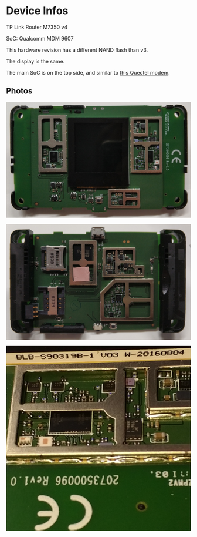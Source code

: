 # Device Infos

TP Link Router M7350 v4

SoC: Qualcomm MDM 9607

This hardware revision has a different NAND flash than v3.

The display is the same.

The main SoC is on the top side, and similar to [this Quectel modem](
https://pallavaggarwal.in/2023/11/08/quectel-ec25-cellular-modem-teardown/).

## Photos

![top](assets/v4-top.jpg)

![bottom](assets/v4-bottom.jpg)

![display](assets/display-side.jpg)
